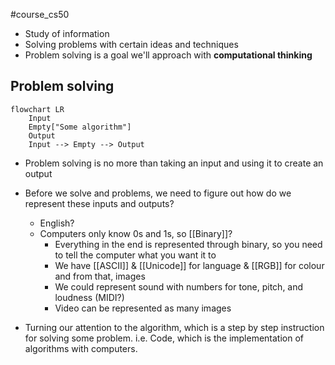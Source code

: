 #course_cs50 

- Study of information
- Solving problems with certain ideas and techniques
- Problem solving is a goal we'll approach with **computational thinking**

## Problem solving

```mermaid
flowchart LR
    Input
    Empty["Some algorithm"]
    Output
    Input --> Empty --> Output
```

- Problem solving is no more than taking an input and using it to create an output
- Before we solve and problems, we need to figure out how do we represent these inputs and outputs?
    - English?
    - Computers only know 0s and 1s, so [[Binary]]?
        - Everything in the end is represented through binary, so you need to tell the computer what you want it to 
        - We have [[ASCII]] & [[Unicode]] for language & [[RGB]] for colour and from that, images
        - We could represent sound with numbers for tone, pitch, and loudness (MIDI?)
        - Video can be represented as many images

- Turning our attention to the algorithm, which is a step by step instruction for solving some problem. i.e. Code, which is the implementation of algorithms with computers.